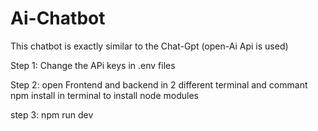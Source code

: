 # Ai-Chatbot
This chatbot is exactly similar to the Chat-Gpt  (open-Ai Api is used)

Step 1: Change the APi keys in .env files

Step 2: open Frontend and backend in 2 different terminal and commant npm install in terminal to install node modules

step 3: npm run dev 
